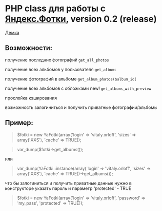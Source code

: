 # PHP class для работы с [Яндекс.Фотки](http://fotki.yandex.ru), version 0.2 (release)

[Демка](http://orloffv.ru/fotki/)

Возможности:
------------

получение последних фотографий `get_all_photos`

получение всех альбомов у пользователя `get_albums`

получение фотографий в альбоме `get_album_photos($album_id)`

получение всех альбомов с обложками new! `get_albums_with_preview`

прослойка кэширования

возможность залогиниться и получить приватные фотографии/альбомы

Пример:
------------

> $fotki = new YaFotki(array('login' => 'vitaly.orloff', 'sizes' => array('XXS'), 'cache' => TRUE));

> var_dump($fotki->get_albums()); 

или

> var_dump(YaFotki::instance(array('login' => 'vitaly.orloff', 'sizes' => array('XXS'), 'cache' => TRUE))->get_albums());

что бы залогиниться и получить приватные данные нужно в конструкторе указать пароль и параметр 'protected' - TRUE

> $fotki = new YaFotki(array('login' => 'vitaly.orloff', 'password' => 'my_pass', 'protected' => TRUE));